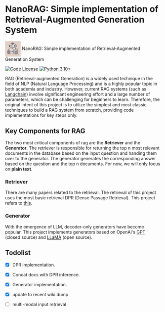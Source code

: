 # NanoRAG: Simple implementation of Retrieval-Augmented Generation System

<img src="assets/logo.jpg" alt="NanoRAG" style="width: 10%; vertical-align: middle;"> NanoRAG: Simple implementation of Retrieval-Augmented Generation System</p>

[![Code License](https://img.shields.io/badge/Code%20License-Apache_2.0-green.svg)](https://github.com/tatsu-lab/stanford_alpaca/blob/main/LICENSE)
[![Python 3.10+](https://img.shields.io/badge/python-3.10+-blue.svg)](https://www.python.org/downloads/release/python-3100/)

RAG (Retrieval-augmented Generation) is a widely used technique in the field of NLP (Natural Language Processing) and is a highly popular topic in both academia and industry. However, current RAG systems (such as [Langchain](https://github.com/langchain-ai/langchain)) involve significant engineering effort and a large number of parameters, which can be challenging for beginners to learn. Therefore, the original intent of this project is to utilize the simplest and most classic techniques to build a RAG system from scratch, providing code implementations for key steps only.


## Key Components for RAG

The two most critical components of rag are the **Retriever** and the **Generator**. The retriever is responsible for returning the top n most relevant documents in the database based on the input question and handing them over to the generator. The generator generates the corresponding answer based on the question and the top n documents. For now, we will only focus on **plain text**.

### Retriever

There are many papers related to the retrieval. The retrieval of this project uses the most basic retrieval DPR (Dense Passage Retrieval). This project refers to [this](https://github.com/Hannibal046/nanoDPR).

### Generator

With the emergence of LLM, decoder-only generators have become popular. This project implements generators based on OpenAI's [GPT](https://openai.com/chatgpt/) (closed source) and [LLaMA](https://github.com/meta-llama/llama3) (open source).


## Todolist

- [x] DPR implementation.

- [x] Concat docs with DPR inference.

- [x] Generator implementation.

- [x] update to recent wiki dump

- [ ] multi-modal input retrieval